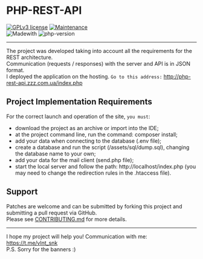 # PHP-REST-API

 [![GPLv3 license](https://img.shields.io/badge/License-GPLv3-blue.svg)](http://perso.crans.org/besson/LICENSE.html)
 [![Maintenance](https://img.shields.io/badge/Maintained%3F-yes-green.svg)](https://GitHub.com/Naereen/StrapDown.js/graphs/commit-activity)    
 ![Madewith](https://img.shields.io/badge/MADE%20WITH-PHP-red)
 ![php-version](https://img.shields.io/badge/php-%3E%20v5.6.12%20-blue)
   
---  

The project was developed taking into account all the requirements for the REST architecture.  
Communication (requests / responses) with the server and API is in JSON format.  
I deployed the application on the hosting. `Go to this address:` http://php-rest-api.zzz.com.ua/index.php  

## Project Implementation Requirements

For the correct launch and operation of the site, `you must`:
- download the project as an archive or import into the IDE;
- at the project command line, run the command: composer install;
- add your data when connecting to the database (.env file);
- create a database and run the script (/assets/sql/dump.sql), changing the database name to your own;
- add your data for the mail client (send.php file);
- start the local server and follow the path: http://localhost/index.php (you may need to change the redirection rules in the .htaccess file).

## Support

Patches are welcome and can be submitted by forking this project and submitting a pull request via GitHub.  
Please see [CONTRIBUTING.md](../master/CONTRIBUTING.md) for more details.

---  

I hope my project will help you! Communication with me: https://t.me/vlnt_snk  
P.S. Sorry for the banners :)
